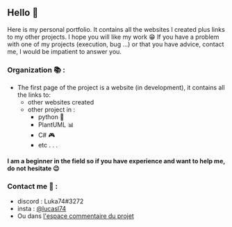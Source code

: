 ## Hello 👋
Here is my personal portfolio. It contains all the websites I created plus links to my other projects. I hope you will like my work 😁 If you have a problem with one of my projects (execution, bug ...) or that you have advice, contact me, I would be impatient to answer you.

### Organization 📚 :
* The first page of the project is a website (in development), it contains all the links to:
  * other websites created
  * other project in :
    * python 🐍
    * PlantUML 📊
    * C# 🎮
    * etc . . .

#### I am a beginner in the field so if you have experience and want to help me, do not hesitate 😉
### Contact me 📧 : 
* discord : Luka74#3272
* insta : [@lucasl74](https://www.instagram.com/lucasl74/)
* Ou dans [l'espace commentaire du projet](https://github.com/Intermarch3/Intermarch3.github.io/discussions/2)
